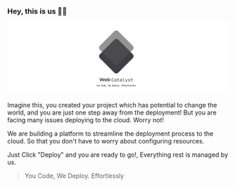 ### Hey, this is us 👋🏻

![Banner](./assets/banner.svg)

Imagine this, you created your project which has potential to change the world, and you are just one step away from the deployment! But you are facing many issues deploying to the cloud. Worry not!

We are building a platform to streamline the deployment process to the cloud. So that you don't have to worry about configuring resources.

Just Click "Deploy" and you are ready to go!, Everything rest is managed by us.

> You Code, We Deploy. Effortlessly
